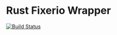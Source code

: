 Rust Fixerio Wrapper
=========================
[![Build Status](https://img.shields.io/travis/sb89/fixerio/master.svg)](https://travis-ci.org/sb89/fixerio)
